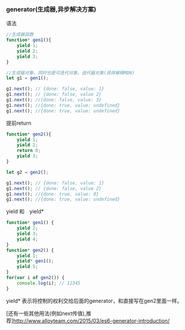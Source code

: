 ### generator(生成器,异步解决方案)

语法

````javascript
//生成器函数
function* gen1(){
    yield 1;
    yield 2;
    yield 3;
}

//生成器对象，同时也是可迭代对象，迭代器对象(具体解释MDN)
let g1 = gen1();

g1.next(); // {done: false, value: 1}
g1.next(); // {done: false, value 2}
g1.next(); //{done: false, value: 3}
g1.next(); //{done: true, value: undefined}
g1.next(); //{done: true, value: undefined}
````

提前return

````javascript
function* gen2(){
    yield 1;
    yield 2;
    return 0;
    yield 3;
}

let g2 = gen2();

g1.next(); // {done: false, value: 1}
g1.next(); // {done: false, value 2}
g1.next(); //{done: true, value: 0}
g1.next(); //{done: true, value: undefined}
````

yield 和　yield*

````javascript
function* gen1() {
    yield 2;
    yield 3;
    yield 4;
}
function* gen2() {
    yield 1;
    yield* gen1();
    yield 5;
}
for(var i of gen2()) {
    console.log(i); // 12345
}
````

yield* 表示将控制的权利交给后面的generator，和直接写在gen2里面一样。

[还有一些其他用法(例如next传值),推荐]http://www.alloyteam.com/2015/03/es6-generator-introduction/
